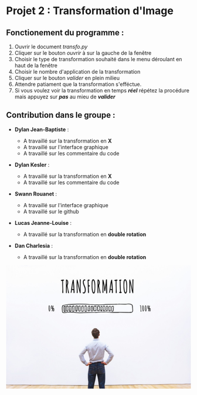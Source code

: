 # Projet 2 : Transformation d'Image 

## Fonctionement du programme : 

1. Ouvrir le document *transfo.py*
2. Cliquer sur le bouton *ouvrir* à sur la gauche de la fenêtre
3. Choisir le type de transformation souhaité dans le menu déroulant en haut de la fenêtre
4. Choisir le nombre d'application de la transformation
5. Cliquer sur le bouton *valider* en plein milieu
6. Attendre patiament que la transformation s'efféctue.
7. Si vous voulez voir la transformation en temps ***réel*** répétez la procédure mais appuyez sur ***pas*** au mieu de ***valider***


## Contribution dans le groupe :

- **Dylan Jean-Baptiste** : 
  - A travaillé sur la transformation en **X**
  - A travaillé sur l'interface graphique
  - A travaillé sur  les commentaire du code

- **Dylan Kesler** :
  - A travaillé sur la transformation en **X**
  - A travaillé sur les commentaire du code

- **Swann Rouanet** :
  - A travaillé sur l'interface graphique
  - A travaillé sur le github
  
 - **Lucas Jeanne-Louise** :
   - A travaillé sur la transformation en **double rotation**


- **Dan Charlesia** :
  - A travaillé sur la transformation en **double rotation**

![image projet](image.jpg)
